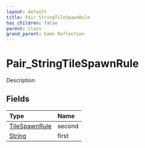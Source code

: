 ```yaml
---
layout: default
title: Pair_StringTileSpawnRule
has_children: false
parent: Class
grand_parent: Game Reflection
---
```

# Pair_StringTileSpawnRule
Description 

## Fields

| Type | Name |
|:-------------|:--------------|
| [TileSpawnRule](/docs/game-reflection/classes/tile_spawn_rule) | second |
| [String](/docs/game-reflection/components/string) | first |

